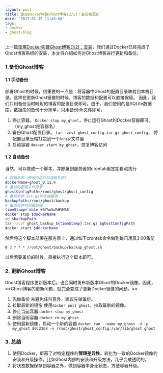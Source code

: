 ```yaml
---
layout: post
title: 使用Docker构建Ghost博客(2/2)：备份和更新
date: '2017-01-15 11:45:00'
tags:
- docker
- ghost-blog
---
```


上一篇[使用Docker构建Ghost博客(1/2)：安装](/using-docker-to-build-ghost-blog-install/)，我们通过Docker已经完成了Ghost博客系统的安装，本文将介绍如何对Ghost博客进行更新和备份。

### 1.备份Ghost博客
#### 1.1 手动备份
部署Ghost的时候，很重要的一点是：将容器中Ghost的配置目录映射到本机目录。这样在更新Ghost镜像的时候，博客的数据和配置可以直接保留。
因此，我们只用备份当时映射的博客的配置目录即可。由于，我们使用的是SQLite数据库，数据库的备份十分简单，只用备份db文件即可。

1. 停止容器。
`Docker stop my_ghost`，停止运行Ghost的Docker容器即可。（my_ghost是容器名）
1. 备份Ghost配置目录。
`tar -zcvf ghost_config.tar.gz ghost_config`，
将配置目录压缩打包到一个tar.gz文件里
1. 启动容器
`docker start my_ghost`，恢复博客访问
#### 1.2 自动备份
当然，可以做成一个脚本，并部署到服务器的crontab里定期自动执行
 
```bash
# 容器名称（修改为自己的容器名称）
dockerName=ghost_0.11.4
# 备份的配置文件目录
ghostConfigPath=/root/ghost/ghost_config
# 备份文件.tar.gz的存储路径
backupPath=/root/ghost/backup
# 备份文件时间戳后缀
timeStamp=`date +%Y%m%d%H%M%S`
docker stop $dockerName
cd $backupPath
tar -zcvf ghost_backup_${timeStamp}.tar.gz $ghostConfigPath
docker start $dockerName
```   
然后将这个脚本部署在服务器上，通过如下crontab命令做到每日凌晨3:00备份

    0 3 * * * /root/ghost/backup/backup_ghost.sh
以后若要备份的时候，直接执行这个脚本即可。

### 2. 更新Ghost博客
Ghost博客程序更新版本后，也会同时发布新版本Ghost的Docker镜像。因此，==Ghost博客的更新问题，就完全变成了更新Docker镜像的问题。==

1. 先做备份
未避免任何意外，建议先做备份。
1. 拉取最新的镜像
使用`docker pull ghost`，拉取最新的镜像。
1. 停止当前容器
`docker stop my_ghost`
1. 删除当前容器
`docker rm my_ghost`
1. 使用最新镜像，启动一个新的容器
`docker run --name my_ghost -d -p my_ghost 80:2368 -v /root/ghost/ghost_config:/var/lib/ghost ghost`

### 3. 总结
1. 使用Docker，屏蔽了对特定程序的**管理差异性**。转化为一致的Docker镜像的安装和升级操作。比如Ghost内部的安装和升级方法，几乎变成透明的。
1. 将状态数据保存到容器之外，做到容器本身无状态，方便容器升级。